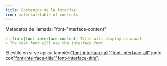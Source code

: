 ```yaml
---
title: Contenido de la interfaz
icon: material/table-of-contents
---
```


Metadatos de llamada: "font-"nterface-content"

```md
> [!info|font-interface-content] Title will display as usual
> The text font will use the interface font
```

El estilo en sí se aplica también["font-interface-all"](../combined-styling/page-25.md)["font-interface-all"](../combined-styling/page-25.md)
junto con["font-interface-title"](../title-styling/page-31.md)["font-interface-title"](../title-styling/page-31.md).

